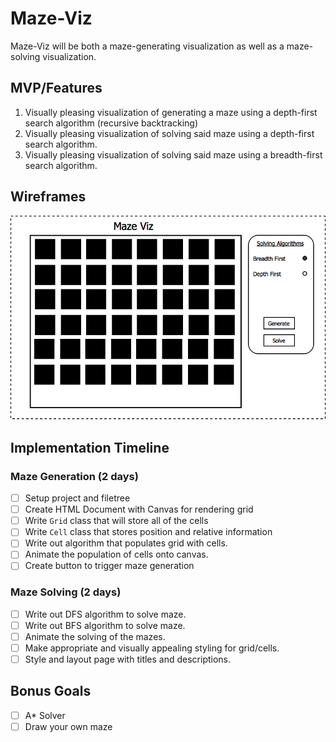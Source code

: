 # Maze-Viz
Maze-Viz will be both a maze-generating visualization as well as a maze-solving visualization. 

## MVP/Features
1. Visually pleasing visualization of generating a maze using a depth-first search algorithm (recursive backtracking)
2. Visually pleasing visualization of solving said maze using a depth-first search algorithm.
3. Visually pleasing visualization of solving said maze using a breadth-first search algorithm.

## Wireframes
![maze-viz](docs/maze-viz.png)
## Implementation Timeline
### Maze Generation (2 days)
- [ ] Setup project and filetree
- [ ] Create HTML Document with Canvas for rendering grid
- [ ] Write `Grid` class that will store all of the cells
- [ ] Write `Cell` class that stores position and relative information
- [ ] Write out algorithm that populates grid with cells.
- [ ] Animate the population of cells onto canvas.
- [ ] Create button to trigger maze generation

### Maze Solving (2 days)
- [ ] Write out DFS algorithm to solve maze.
- [ ] Write out BFS algorithm to solve maze.
- [ ] Animate the solving of the mazes.
- [ ] Make appropriate and visually appealing styling for grid/cells.
- [ ] Style and layout page with titles and descriptions.

## Bonus Goals
- [ ] A* Solver
- [ ] Draw your own maze
